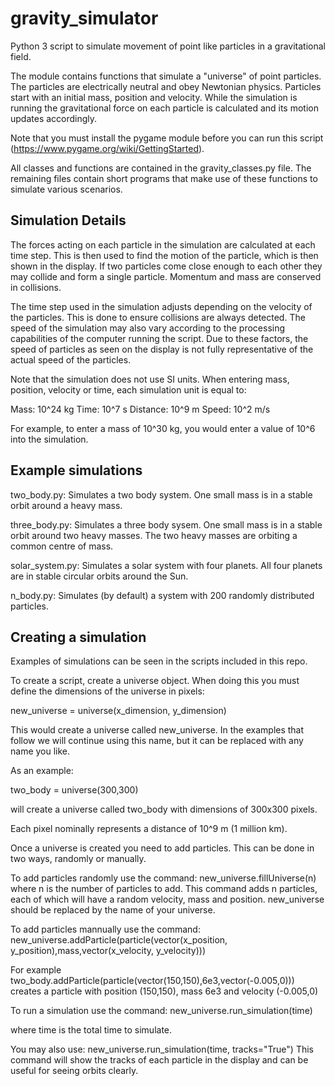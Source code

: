 # gravity_simulator
Python 3 script to simulate movement of point like particles in a gravitational field.

The module contains functions that simulate a "universe" of point particles.  The particles are electrically neutral and obey Newtonian physics.  Particles start with an initial mass, position and velocity.  While the simulation is running the gravitational force on each particle is calculated and its motion updates accordingly.

Note that you must install the pygame module before you can run this script (https://www.pygame.org/wiki/GettingStarted).

All classes and functions are contained in the gravity_classes.py file.
The remaining files contain short programs that make use of these functions to simulate various scenarios.

## Simulation Details

The forces acting on each particle in the simulation are calculated at each time step.  This is then used to find the motion of the particle, which is then shown in the display.  If two particles come close enough to each other they may collide and form a single particle.  Momentum and mass are conserved in collisions.

The time step used in the simulation adjusts depending on the velocity of the particles.  This is done to ensure collisions are always detected.  The speed of the simulation may also vary according to the processing capabilities of the computer running the script.  Due to these factors, the speed of particles as seen on the display is not fully representative of the actual speed of the particles.

Note that the simulation does not use SI units.  When entering mass, position, velocity or time, each simulation unit is equal to:

Mass:     10^24 kg
Time:     10^7  s
Distance: 10^9  m
Speed:    10^2  m/s

For example, to enter a mass of 10^30 kg, you would enter a value of 10^6 into the simulation.

## Example simulations

two_body.py: Simulates a two body system.  One small mass is in a stable orbit around a heavy mass.

three_body.py: Simulates a three body sysem.  One small mass is in a stable orbit around two heavy masses.  The two heavy masses are orbiting a common centre of mass.

solar_system.py:  Simulates a solar system with four planets.  All four planets are in stable circular orbits around the Sun.

n_body.py:  Simulates (by default) a system with 200 randomly distributed particles.




## Creating a simulation

Examples of simulations can be seen in the scripts included in this repo.

To create a script, create a universe object.  When doing this you must define the dimensions of the universe in pixels:

new_universe = universe(x_dimension, y_dimension)

This would create a universe called new_universe.  In the examples that follow we will continue using this name, but it can be replaced with any name you like.

As an example:

two_body = universe(300,300)

will create a universe called two_body with dimensions of 300x300 pixels.

Each pixel nominally represents a distance of 10^9 m (1 million km).


Once a universe is created you need to add particles.  This can be done in two ways, randomly or manually.

To add particles randomly use the command: 
new_universe.fillUniverse(n)
where n is the number of particles to add.  This command adds n particles, each of which will have a random velocity, mass and position.  new_universe should be replaced by the name of your universe.

To add particles mannually use the command:
new_universe.addParticle(particle(vector(x_position, y_position),mass,vector(x_velocity, y_velocity)))

For example
two_body.addParticle(particle(vector(150,150),6e3,vector(-0.005,0)))
creates a particle with position (150,150), mass 6e3 and velocity (-0.005,0)

To run a simulation use the command:
new_universe.run_simulation(time)

where time is the total time to simulate.

You may also use:
new_universe.run_simulation(time, tracks="True")
This command will show the tracks of each particle in the display and can be useful for seeing orbits clearly.

